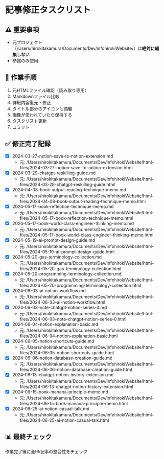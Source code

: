 # 記事修正タスクリスト

## ⚠️ 重要事項
- 元プロジェクト（/Users/hirokitakamura/Documents/Dev/infohirokiWebsite/）は**絶対に編集しない**
- 参照のみ使用

## 🔄 作業手順
1. 元HTMLファイル確認（読み取り専用）
2. Markdownファイル比較
3. 詳細内容復元・修正
4. タイトル部分のアイコンも踏襲
5. 画像が使われていたら保持する
6. タスクリスト更新
7. コミット

## ✅ 修正完了記録
- [x] 2024-03-27-notion-save-to-notion-extension.md
  - 元: /Users/hirokitakamura/Documents/Dev/infohirokiWebsite/html-files/2024-03-27-notion-save-to-notion-extension.html
- [x] 2024-03-29-chatgpt-reskilling-guide.md
  - 元: /Users/hirokitakamura/Documents/Dev/infohirokiWebsite/html-files/2024-03-29-chatgpt-reskilling-guide.html
- [x] 2024-04-08-book-output-reading-technique-memo.md
  - 元: /Users/hirokitakamura/Documents/Dev/infohirokiWebsite/html-files/2024-04-08-book-output-reading-technique-memo.html
- [x] 2024-05-17-book-reflection-technique-memo.md
  - 元: /Users/hirokitakamura/Documents/Dev/infohirokiWebsite/html-files/2024-05-17-book-reflection-technique-memo.html
- [x] 2024-05-17-book-world-class-engineer-thinking-memo.md
  - 元: /Users/hirokitakamura/Documents/Dev/infohirokiWebsite/html-files/2024-05-17-book-world-class-engineer-thinking-memo.html
- [x] 2024-05-19-ai-prompt-design-guide.md
  - 元: /Users/hirokitakamura/Documents/Dev/infohirokiWebsite/html-files/2024-05-19-ai-prompt-design-guide.html
- [x] 2024-05-20-gas-terminology-collection.md
  - 元: /Users/hirokitakamura/Documents/Dev/infohirokiWebsite/html-files/2024-05-20-gas-terminology-collection.html
- [x] 2024-05-20-programming-terminology-collection.md
  - 元: /Users/hirokitakamura/Documents/Dev/infohirokiWebsite/html-files/2024-05-20-programming-terminology-collection.html
- [x] 2024-06-03-ai-notion-workflow.md
  - 元: /Users/hirokitakamura/Documents/Dev/infohirokiWebsite/html-files/2024-06-03-ai-notion-workflow.html
- [x] 2024-06-03-note-chatgpt-notion-series-0.md
  - 元: /Users/hirokitakamura/Documents/Dev/infohirokiWebsite/html-files/2024-06-03-note-chatgpt-notion-series-0.html
- [x] 2024-06-04-notion-explanation-basic.md
  - 元: /Users/hirokitakamura/Documents/Dev/infohirokiWebsite/html-files/2024-06-04-notion-explanation-basic.html
- [x] 2024-06-05-notion-shortcuts-guide.md
  - 元: /Users/hirokitakamura/Documents/Dev/infohirokiWebsite/html-files/2024-06-05-notion-shortcuts-guide.html
- [x] 2024-06-06-notion-database-creation-guide.md
  - 元: /Users/hirokitakamura/Documents/Dev/infohirokiWebsite/html-files/2024-06-06-notion-database-creation-guide.html
- [x] 2024-06-13-chatgpt-notion-history-extension.md
  - 元: /Users/hirokitakamura/Documents/Dev/infohirokiWebsite/html-files/2024-06-13-chatgpt-notion-history-extension.html
- [x] 2024-06-15-book-manana-principle-memo.md
  - 元: /Users/hirokitakamura/Documents/Dev/infohirokiWebsite/html-files/2024-06-15-book-manana-principle-memo.html
- [x] 2024-06-25-ai-notion-casual-talk.md
  - 元: /Users/hirokitakamura/Documents/Dev/infohirokiWebsite/html-files/2024-06-25-ai-notion-casual-talk.html

## 📊 最終チェック
作業完了後に全95記事の整合性をチェック